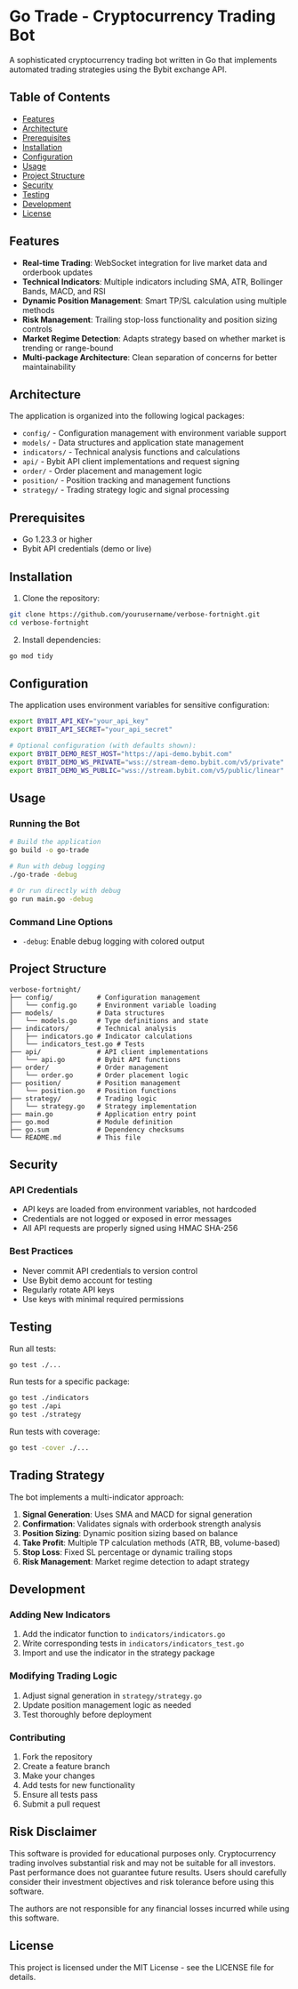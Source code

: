 # Go Trade - Cryptocurrency Trading Bot

A sophisticated cryptocurrency trading bot written in Go that implements automated trading strategies using the Bybit exchange API.

## Table of Contents
- [Features](#features)
- [Architecture](#architecture)
- [Prerequisites](#prerequisites)
- [Installation](#installation)
- [Configuration](#configuration)
- [Usage](#usage)
- [Project Structure](#project-structure)
- [Security](#security)
- [Testing](#testing)
- [Development](#development)
- [License](#license)

## Features

- **Real-time Trading**: WebSocket integration for live market data and orderbook updates
- **Technical Indicators**: Multiple indicators including SMA, ATR, Bollinger Bands, MACD, and RSI
- **Dynamic Position Management**: Smart TP/SL calculation using multiple methods
- **Risk Management**: Trailing stop-loss functionality and position sizing controls
- **Market Regime Detection**: Adapts strategy based on whether market is trending or range-bound
- **Multi-package Architecture**: Clean separation of concerns for better maintainability

## Architecture

The application is organized into the following logical packages:

- `config/` - Configuration management with environment variable support
- `models/` - Data structures and application state management
- `indicators/` - Technical analysis functions and calculations
- `api/` - Bybit API client implementations and request signing
- `order/` - Order placement and management logic
- `position/` - Position tracking and management functions
- `strategy/` - Trading strategy logic and signal processing

## Prerequisites

- Go 1.23.3 or higher
- Bybit API credentials (demo or live)

## Installation

1. Clone the repository:
```bash
git clone https://github.com/yourusername/verbose-fortnight.git
cd verbose-fortnight
```

2. Install dependencies:
```bash
go mod tidy
```

## Configuration

The application uses environment variables for sensitive configuration:

```bash
export BYBIT_API_KEY="your_api_key"
export BYBIT_API_SECRET="your_api_secret"

# Optional configuration (with defaults shown):
export BYBIT_DEMO_REST_HOST="https://api-demo.bybit.com"
export BYBIT_DEMO_WS_PRIVATE="wss://stream-demo.bybit.com/v5/private"
export BYBIT_DEMO_WS_PUBLIC="wss://stream.bybit.com/v5/public/linear"
```

## Usage

### Running the Bot

```bash
# Build the application
go build -o go-trade

# Run with debug logging
./go-trade -debug

# Or run directly with debug
go run main.go -debug
```

### Command Line Options

- `-debug`: Enable debug logging with colored output

## Project Structure

```
verbose-fortnight/
├── config/           # Configuration management
│   └── config.go     # Environment variable loading
├── models/           # Data structures  
│   └── models.go     # Type definitions and state
├── indicators/       # Technical analysis
│   ├── indicators.go # Indicator calculations
│   └── indicators_test.go # Tests
├── api/              # API client implementations
│   └── api.go        # Bybit API functions
├── order/            # Order management
│   └── order.go      # Order placement logic
├── position/         # Position management
│   └── position.go   # Position functions
├── strategy/         # Trading logic
│   └── strategy.go   # Strategy implementation
├── main.go           # Application entry point
├── go.mod            # Module definition
├── go.sum            # Dependency checksums
└── README.md         # This file
```

## Security

### API Credentials
- API keys are loaded from environment variables, not hardcoded
- Credentials are not logged or exposed in error messages
- All API requests are properly signed using HMAC SHA-256

### Best Practices
- Never commit API credentials to version control
- Use Bybit demo account for testing
- Regularly rotate API keys
- Use keys with minimal required permissions

## Testing

Run all tests:
```bash
go test ./...
```

Run tests for a specific package:
```bash
go test ./indicators
go test ./api
go test ./strategy
```

Run tests with coverage:
```bash
go test -cover ./...
```

## Trading Strategy

The bot implements a multi-indicator approach:

1. **Signal Generation**: Uses SMA and MACD for signal generation
2. **Confirmation**: Validates signals with orderbook strength analysis
3. **Position Sizing**: Dynamic position sizing based on balance
4. **Take Profit**: Multiple TP calculation methods (ATR, BB, volume-based)
5. **Stop Loss**: Fixed SL percentage or dynamic trailing stops
6. **Risk Management**: Market regime detection to adapt strategy

## Development

### Adding New Indicators
1. Add the indicator function to `indicators/indicators.go`
2. Write corresponding tests in `indicators/indicators_test.go`
3. Import and use the indicator in the strategy package

### Modifying Trading Logic
1. Adjust signal generation in `strategy/strategy.go`
2. Update position management logic as needed
3. Test thoroughly before deployment

### Contributing
1. Fork the repository
2. Create a feature branch
3. Make your changes
4. Add tests for new functionality
5. Ensure all tests pass
6. Submit a pull request

## Risk Disclaimer

This software is provided for educational purposes only. Cryptocurrency trading involves substantial risk and may not be suitable for all investors. Past performance does not guarantee future results. Users should carefully consider their investment objectives and risk tolerance before using this software.

The authors are not responsible for any financial losses incurred while using this software.

## License

This project is licensed under the MIT License - see the LICENSE file for details.
